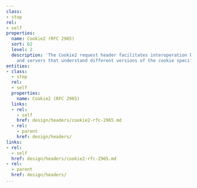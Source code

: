 ```yaml
---
class:
- stop
rel:
- self
properties:
  name: Cookie2 (RFC 2965)
  sort: 62
  level: 2
  description: 'The Cookie2 request header facilitates interoperation between clients
    and servers that understand different versions of the cookie specification. '
entities:
- class:
  - stop
  rel:
  - self
  properties:
    name: Cookie2 (RFC 2965)
  links:
  - rel:
    - self
    href: design/headers/cookie2-rfc-2965.md
  - rel:
    - parent
    href: design/headers/
links:
- rel:
  - self
  href: design/headers/cookie2-rfc-2965.md
- rel:
  - parent
  href: design/headers/
...
```

